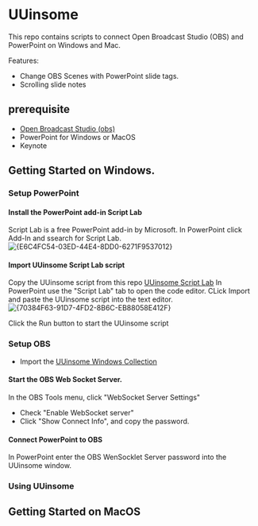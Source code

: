 # UUinsome 
This repo contains scripts to connect Open Broadcast Studio (OBS) and PowerPoint on Windows and Mac.

Features:

  - Change OBS Scenes with PowerPoint slide tags.
  - Scrolling slide notes  

## prerequisite
- [Open Broadcast Studio (obs)](https://obsproject.com/)
- PowerPoint for Windows or MacOS
- Keynote 

## Getting Started on Windows.

### Setup PowerPoint
#### Install the PowerPoint add-in Script Lab
Script Lab is a free PowerPoint add-in by Microsoft. 
In PowerPoint click Add-In and ssearch for Script Lab. 
![{E6C4FC54-03ED-44E4-8DD0-6271F9537012}](https://github.com/user-attachments/assets/6d8b2dd3-18cd-41f8-ba8f-acbef5342282)

#### Import UUinsome Script Lab script
Copy the UUinsome script from this repo [UUinsome Script Lab](https://github.com/UUoocl/UUinsome/blob/main/ScriptLab/UUinsome.txt)
In PowerPoint use the "Script Lab" tab to open the code editor. 
CLick Import and paste the UUinsome script into the text editor. 
![{70384F63-91D7-4FD2-8B6C-EB88058E412F}](https://github.com/user-attachments/assets/5dd86b41-9c44-4d32-a9a9-d7cfaaff8af4)

Click the Run button to start the UUinsome script

### Setup OBS
 - Import the [UUinsome Windows Collection](https://github.com/UUoocl/UUinsome/blob/main/UUinsome_OBS_Collections/UUinsome_Windows_Collection.json)

#### Start the OBS Web Socket Server. 
In the OBS Tools menu, click "WebSocket Server Settings"
 - Check "Enable WebSocket server"
 - Click "Show Connect Info", and copy the password.

#### Connect PowerPoint to OBS

In PowerPoint enter the OBS WenSocklet Server password into the UUinsome window.  

### Using UUinsome

## Getting Started on MacOS
